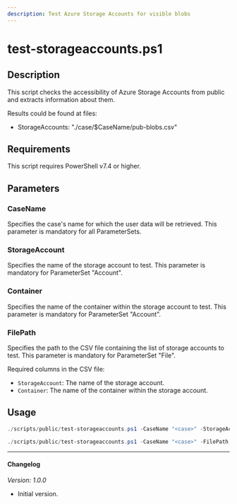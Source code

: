 ```yaml
---
description: Test Azure Storage Accounts for visible blobs
---
```


# test-storageaccounts.ps1

## Description

This script checks the accessibility of Azure Storage Accounts from public
and extracts information about them.

Results could be found at files:
* StorageAccounts: "./case/$CaseName/pub-blobs.csv"

## Requirements

This script requires PowerShell v7.4 or higher.

## Parameters

### CaseName

Specifies the case's name for which the user data will be retrieved.
This parameter is mandatory for all ParameterSets.

### StorageAccount

Specifies the name of the storage account to test.
This parameter is mandatory for ParameterSet "Account".

### Container

Specifies the name of the container within the storage account to test.
This parameter is mandatory for ParameterSet "Account".

### FilePath

Specifies the path to the CSV file containing the list of storage accounts
to test.
This parameter is mandatory for ParameterSet "File".

Required columns in the CSV file:
* `StorageAccount`: The name of the storage account.
* `Container`: The name of the container within the storage account.

## Usage

```powershell
./scripts/public/test-storageaccounts.ps1 -CaseName "<case>" -StorageAccount "<storageaccount>" -Container "<container>"
```

```powershell
./scripts/public/test-storageaccounts.ps1 -CaseName "<case>" -FilePath "/path/to/storageaccounts.csv"
```

---

#### Changelog

*Version: 1.0.0*

- Initial version.
